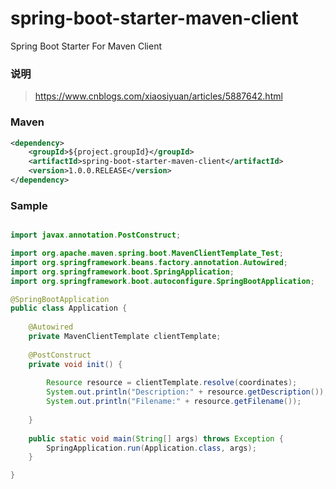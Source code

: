 # spring-boot-starter-maven-client
Spring Boot Starter For Maven Client

### 说明

 > https://www.cnblogs.com/xiaosiyuan/articles/5887642.html

### Maven

``` xml
<dependency>
	<groupId>${project.groupId}</groupId>
	<artifactId>spring-boot-starter-maven-client</artifactId>
	<version>1.0.0.RELEASE</version>
</dependency>
```

### Sample

```java

import javax.annotation.PostConstruct;

import org.apache.maven.spring.boot.MavenClientTemplate_Test;
import org.springframework.beans.factory.annotation.Autowired;
import org.springframework.boot.SpringApplication;
import org.springframework.boot.autoconfigure.SpringBootApplication;

@SpringBootApplication
public class Application {
	
	@Autowired
	private MavenClientTemplate clientTemplate;
	
	@PostConstruct
	private void init() {
		
		Resource resource = clientTemplate.resolve(coordinates);
		System.out.println("Description:" + resource.getDescription());
		System.out.println("Filename:" + resource.getFilename());
		
	}
	
	public static void main(String[] args) throws Exception {
		SpringApplication.run(Application.class, args);
	}

}

```
